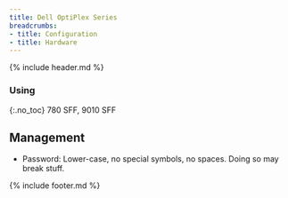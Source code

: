```yaml
---
title: Dell OptiPlex Series
breadcrumbs:
- title: Configuration
- title: Hardware
---
```

{% include header.md %}

### Using
{:.no_toc}
780 SFF, 9010 SFF

## Management

- Password: Lower-case, no special symbols, no spaces. Doing so may break stuff.

{% include footer.md %}
